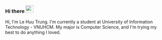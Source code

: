 ### Hi there <img src="https://media.giphy.com/media/hvRJCLFzcasrR4ia7z/giphy.gif" width="25px">

<!--
**lehuutrung1412/lehuutrung1412** is a ✨ _special_ ✨ repository because its `README.md` (this file) appears on your GitHub profile.

Here are some ideas to get you started:

- 🔭 I’m currently working on ...
- 🌱 I’m currently learning ...
- 👯 I’m looking to collaborate on ...
- 🤔 I’m looking for help with ...
- 💬 Ask me about ...
- 📫 How to reach me: ...
- 😄 Pronouns: ...
- ⚡ Fun fact: ...
-->
Hi, I'm Le Huu Trung. I'm currently a student at University of Information Technology - VNUHCM. My major is Computer Science, and I'm trying my best to do anything I loved.

<!--<a><img align="center" src="https://github-readme-stats.vercel.app/api?username=lehuutrung1412&hide=issues,prs&count_private=true&show_icons=true&theme=dracula" /></a>
<a><img align="center" src="https://github-readme-stats.vercel.app/api/top-langs/?username=lehuutrung1412&layout=compact" /></a>-->
